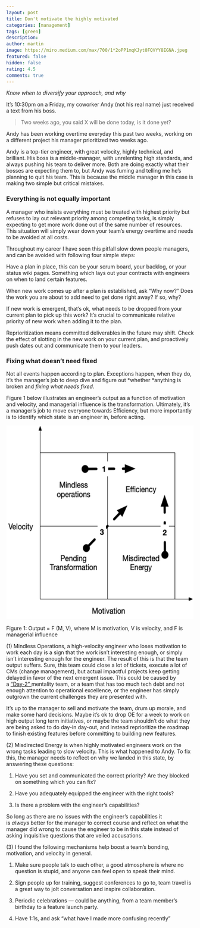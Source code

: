 ```yaml
---
layout: post
title: Don't motivate the highly motivated
categories: [management]
tags: [green]
description: 
author: martin
image: https://miro.medium.com/max/700/1*2oPP1mqKJyt0FQVYY8EGNA.jpeg
featured: false
hidden: false
rating: 4.5
comments: true
---
```


*Know when to diversify your approach, and why*

It’s 10:30pm on a Friday, my coworker Andy (not his real name) just
received a text from his boss.

> Two weeks ago, you said X will be done today, is it done yet?

Andy has been working overtime everyday this past two weeks, working on
a different project his manager prioritized two weeks ago.

Andy is a top-tier engineer, with great velocity, highly technical, and
brilliant. His boss is a middle-manager, with unrelenting high
standards, and always pushing his team to deliver more. Both are doing
exactly what their bosses are expecting them to, but Andy was fuming and
telling me he’s planning to quit his team. This is because the middle
manager in this case is making two simple but critical mistakes.

### Everything is not equally important

A manager who insists everything must be treated with highest priority
but refuses to lay out relevant priority among competing tasks, is
simply expecting to get more work done out of the same number of
resources. This situation will simply wear down your team’s energy
overtime and needs to be avoided at all costs.

Throughout my career I have seen this pitfall slow down people managers,
and can be avoided with following four simple steps:

Have a plan in place, this can be your scrum board, your backlog, or
your status wiki pages. Something which lays out your contracts with
engineers on when to land certain features.

When new work comes up after a plan is established, ask “Why now?” Does
the work you are about to add need to get done right away? If so, why?

If new work is emergent, that’s ok, what needs to be dropped from your
current plan to pick up this work? It’s crucial to communicate relative
priority of new work when adding it to the plan.

Reprioritization means committed deliverables in the future may shift.
Check the effect of slotting in the new work on your current plan, and
proactively push dates out and communicate them to your leaders.

### Fixing what doesn’t need fixed

Not all events happen according to plan. Exceptions happen, when they
do, it’s the manager’s job to deep dive and figure
out *whether *anything is broken and *fixing what needs fixed*.

Figure 1 below illustrates an engineer’s output as a function of
motivation and velocity, and managerial influence is the transformation.
Ultimately, it’s a manager’s job to move everyone towards Efficiency,
but more importantly is to identify which state is an engineer in,
before acting.

<img src="/assets/images/motivate.png" style="width:5.87569in;height:5.41597in"/>

Figure 1: Output = F (M, V), where M is motivation, V is velocity, and F
is managerial influence

(1) Mindless Operations, a high-velocity engineer who loses motivation
to work each day is a sign that the work isn’t interesting enough, or
simply isn’t interesting enough for the engineer. The result of this is
that the team output suffers. Sure, this team could close a lot of
tickets, execute a lot of CMs (change management), but actual impactful
projects keep getting delayed in favor of the next emergent issue. This
could be caused by
a [<u>“Day-2” </u>](https://blog.aboutamazon.com/company-news/2016-letter-to-shareholders)mentality
team, or a team that has too much tech debt and not
enough attention to operational excellence, or the engineer has simply
outgrown the current challenges they are presented with.

It’s up to the manager to sell and motivate the team, drum up morale,
and make some hard decisions. Maybe it’s ok to drop OE for a week to
work on high output long term initiatives, or maybe the team shouldn’t
do what they are being asked to do day-in day-out, and instead
reprioritize the roadmap to finish existing features before committing
to building new features.

(2) Misdirected Energy is when highly motivated engineers work on the
wrong tasks leading to slow velocity. This is what happened to Andy. To
fix this, the manager needs to reflect on why we landed in this state,
by answering these questions:

1. Have you set and communicated the correct priority? Are they blocked on
something which you can fix?

2. Have you adequately equipped the engineer with the right tools?

3. Is there a problem with the engineer’s capabilities?

So long as there are no issues with the engineer’s capabilities it
is *always* better for the manager to correct course and reflect on what
the manager did wrong to cause the engineer to be in this state instead
of asking inquisitive questions that are veiled accusations.

(3) I found the following mechanisms help boost a team’s bonding,
motivation, and velocity in general.

1. Make sure people talk to each other, a good atmosphere is where no
question is stupid, and anyone can feel open to speak their mind.

2. Sign people up for training, suggest conferences to go to, team travel
is a great way to jolt conversation and inspire collaboration.

3. Periodic celebrations — could be anything, from a team member’s birthday
to a feature launch party.

4. Have 1:1s, and ask “what have I made more confusing recently”
